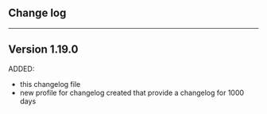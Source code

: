 ## Change log
----------------------

Version 1.19.0
-------------

ADDED:
 
- this changelog file
- new profile for changelog created that provide a changelog for 1000 days
